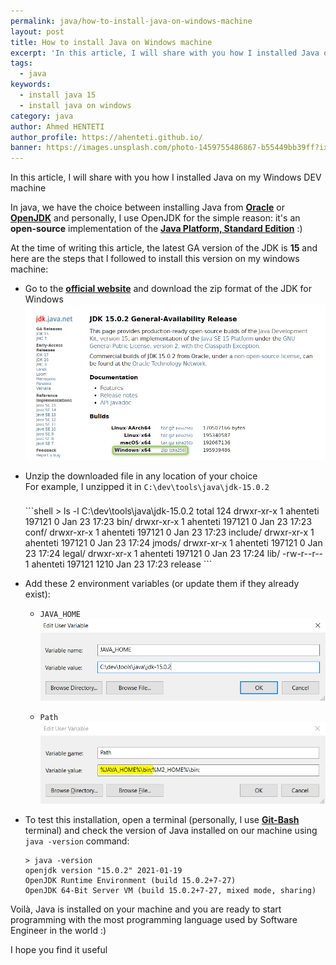 ```yaml
---
permalink: java/how-to-install-java-on-windows-machine
layout: post
title: How to install Java on Windows machine
excerpt: 'In this article, I will share with you how I installed Java on my Windows DEV machine'
tags:
  - java
keywords:
  - install java 15
  - install java on windows
category: java
author: Ahmed HENTETI
author_profile: https://ahenteti.github.io/
banner: https://images.unsplash.com/photo-1459755486867-b55449bb39ff?ixid=MXwxMjA3fDB8MHxwaG90by1wYWdlfHx8fGVufDB8fHw%3D&ixlib=rb-1.2.1&auto=format&fit=crop&w=1049&q=80
---
```


In this article, I will share with you how I installed Java on my Windows DEV machine

In java, we have the choice between installing Java from **[Oracle](https://www.oracle.com)** or **[OpenJDK](https://openjdk.java.net)** and personally, I use OpenJDK for the simple reason: it's an **open-source** implementation of the [**Java Platform, Standard Edition**](https://www.oracle.com/java/technologies/java-se-glance.html) :)

At the time of writing this article, the latest GA version of the JDK is **15** and here are the steps that I followed to install this version on my windows machine:

- Go to the [**official website**](https://jdk.java.net/15/) and download the zip format of the JDK for Windows
  ![download-jdk.png](/assets/how-to-install-java-on-windows-machine/download-jdk.png)
- Unzip the downloaded file in any location of your choice
  <br/>For example, I unzipped it in `C:\dev\tools\java\jdk-15.0.2`
  <div style="height: .5rem"></div>
  ```shell
  > ls -l C:\dev\tools\java\jdk-15.0.2
  total 124
  drwxr-xr-x 1 ahenteti 197121    0 Jan 23 17:23 bin/
  drwxr-xr-x 1 ahenteti 197121    0 Jan 23 17:23 conf/
  drwxr-xr-x 1 ahenteti 197121    0 Jan 23 17:23 include/
  drwxr-xr-x 1 ahenteti 197121    0 Jan 23 17:24 jmods/
  drwxr-xr-x 1 ahenteti 197121    0 Jan 23 17:24 legal/
  drwxr-xr-x 1 ahenteti 197121    0 Jan 23 17:24 lib/
  -rw-r--r-- 1 ahenteti 197121 1210 Jan 23 17:23 release
  ```
- Add these 2 environment variables (or update them if they already exist):

  - `JAVA_HOME`
    ![java-home-env-variable](/assets/how-to-install-java-on-windows-machine/java-home-env-variable.png)

  - `Path`
    ![path-env-variable](/assets/how-to-install-java-on-windows-machine/path-env-variable.png)

- To test this installation, open a terminal (personally, I use [**Git-Bash**](https://gitforwindows.org/) terminal) and check the version of Java installed on our machine using `java -version` command:

  ```shell
  > java -version
  openjdk version "15.0.2" 2021-01-19
  OpenJDK Runtime Environment (build 15.0.2+7-27)
  OpenJDK 64-Bit Server VM (build 15.0.2+7-27, mixed mode, sharing)
  ```

Voilà, Java is installed on your machine and you are ready to start programming with the most programming language used by Software Engineer in the world :)

I hope you find it useful
